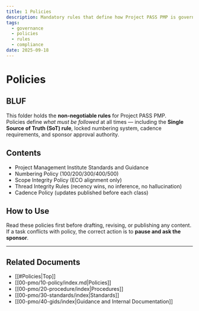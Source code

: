 ```yaml
---
title: 1 Policies
description: Mandatory rules that define how Project PASS PMP is governed.
tags:
  - governance
  - policies
  - rules
  - compliance
date: 2025-09-18
---
```


# Policies

## BLUF
This folder holds the **non-negotiable rules** for Project PASS PMP.  
Policies define *what must be followed* at all times — including the **Single Source of Truth (SoT) rule**, locked numbering system, cadence requirements, and sponsor approval authority.

## Contents
- Project Management Institute Standards and Guidance
- Numbering Policy (100/200/300/400/500)
- Scope Integrity Policy (ECO alignment only)
- Thread Integrity Rules (recency wins, no inference, no hallucination)
- Cadence Policy (updates published before each class)
## How to Use
Read these policies first before drafting, revising, or publishing any content.  
If a task conflicts with policy, the correct action is to **pause and ask the sponsor**.

---
## Related Documents
- [[#Policies|Top]]
- [[00-pmo/10-policy/index.md|Policies]]
- [[00-pmo/20-procedure/index|Procedures]]
- [[00-pmo/30-standards/index|Standards]]
- [[00-pmo/40-gids/index|Guidance and Internal Documentation]]

